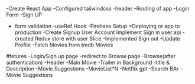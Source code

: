 
-Create React App
-Configured tailwindcss
-header
-Routing of app
-Login Form 
-Sign UP
- form validation
-useRef Hook 
-Firebase Setup
=Deploying or app to production
-Create Signup User Account
Implement Sign in user api
-created Redux store with user Slice
-Implemented Sign out
-Update Profile 
-Fetch Movies from tmdb Movies

#fetures
-Login/Sign up page
    -redirect to Browse page
-Browse(after authentication)
    -Header
    -Main Movie
        -Trailer in Background
        -title & Description
        -Movie Suggestions
            -MovieList*N
-Netflix gpt
    -Search BAr
    -Movie Suggestions
